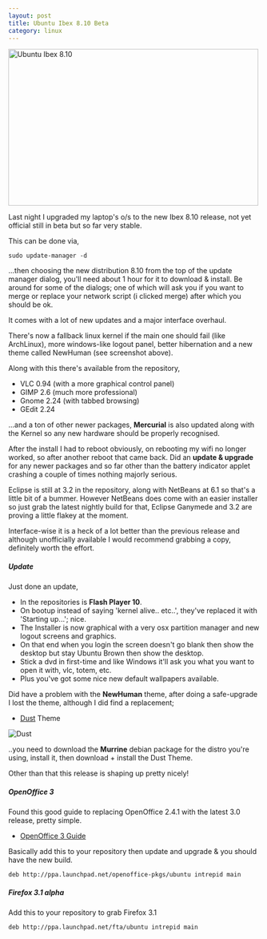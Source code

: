 ```yaml
---
layout: post
title: Ubuntu Ibex 8.10 Beta
category: linux
---
```


<a href="http://www.flickr.com/photos/indieflickr/2933235767/" title="Ubuntu Ibex 8.10 by John Griffiths, on Flickr"><img src="http://farm4.static.flickr.com/3154/2933235767_894964412e.jpg" width="500" height="313" alt="Ubuntu Ibex 8.10" /></a>

Last night I upgraded my laptop's o/s to the new Ibex 8.10 release, not yet official still in beta but so far very stable.

This can be done via,

    sudo update-manager -d

...then choosing the new distribution 8.10 from the top of the update manager dialog, you'll need about 1 hour for it to download & install.  Be around for some of the dialogs; one of which will ask you if you want to merge or replace your network script (i clicked merge) after which you should be ok.

It comes with a lot of new updates and a major interface overhaul.

There's now a fallback linux kernel if the main one should fail (like ArchLinux), more windows-like logout panel, better hibernation and a new theme called NewHuman (see screenshot above).

Along with this there's available from the repository,

* VLC 0.94 (with a more graphical control panel)
* GIMP 2.6 (much more professional)
* Gnome 2.24 (with tabbed browsing)
* GEdit 2.24

...and a ton of other newer packages, **Mercurial** is also updated along with the Kernel so any new hardware should be properly recognised.

After the install I had to reboot obviously, on rebooting my wifi no longer worked, so after another reboot that came back.  Did an **update & upgrade** for any newer packages and so far other than the battery indicator applet crashing a couple of times nothing majorly serious.

Eclipse is still at 3.2 in the repository, along with NetBeans at 6.1 so that's a little bit of a bummer.  However NetBeans does come with an easier installer so just grab the latest nightly build for that, Eclipse Ganymede and 3.2 are proving a little flakey at the moment.

Interface-wise it is a heck of a lot better than the previous release and although unofficially available I would recommend grabbing a copy, definitely worth the effort.

##### Update

Just done an update,

* In the repositories is **Flash Player 10**.  
* On bootup instead of saying 'kernel alive.. etc..', they've replaced it with 'Starting up...'; nice.
* The Installer is now graphical with a very osx partition manager and new logout screens and graphics.  
* On that end when you login the screen doesn't go blank then show the desktop but stay Ubuntu Brown then show the desktop.  
* Stick a dvd in first-time and like Windows it'll ask you what you want to open it with, vlc, totem, etc.
* Plus you've got some nice new default wallpapers available.

Did have a problem with the **NewHuman** theme, after doing a safe-upgrade I lost the theme, although I did find a replacement;

* [Dust](https://wiki.ubuntu.com/Artwork/Incoming/DustTheme?action=show&redirect=Artwork%2FIncoming%2FIntrepid%2FDustTheme) Theme

![Dust](https://wiki.ubuntu.com/Artwork/Incoming/DustTheme?action=AttachFile&do=get&target=dust-OOoWrite.png)

..you need to download the **Murrine** debian package for the distro you're using, install it, then download + install the Dust Theme.

Other than that this release is shaping up pretty nicely!

##### OpenOffice 3

Found this good guide to replacing OpenOffice 2.4.1 with the latest 3.0 release, pretty simple.

* [OpenOffice 3 Guide](http://news.softpedia.com/news/How-To-Install-OpenOffice-org-3-0-in-Ubuntu-8-10-96449.shtml)

Basically add this to your repository then update and upgrade & you should have the new build.

    deb http://ppa.launchpad.net/openoffice-pkgs/ubuntu intrepid main

##### Firefox 3.1 alpha

Add this to your repository to grab Firefox 3.1

    deb http://ppa.launchpad.net/fta/ubuntu intrepid main
